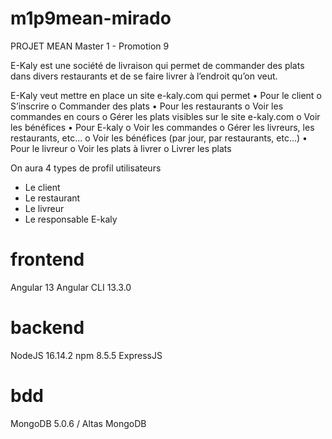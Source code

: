 # m1p9mean-mirado

PROJET MEAN Master 1 - Promotion 9

E-Kaly est une société de livraison qui permet de commander des plats dans divers restaurants et de
se faire livrer à l’endroit qu’on veut.

E-Kaly veut mettre en place un site e-kaly.com qui permet
• Pour le client
    o S’inscrire
    o Commander des plats
• Pour les restaurants
    o Voir les commandes en cours
    o Gérer les plats visibles sur le site e-kaly.com
    o Voir les bénéfices
• Pour E-kaly
    o Voir les commandes
    o Gérer les livreurs, les restaurants, etc…
    o Voir les bénéfices (par jour, par restaurants, etc…)
• Pour le livreur
    o Voir les plats à livrer
    o Livrer les plats

On aura 4 types de profil utilisateurs
- Le client
- Le restaurant
- Le livreur
- Le responsable E-kaly

# frontend

Angular 13
Angular CLI 13.3.0

# backend

NodeJS 16.14.2
npm 8.5.5
ExpressJS

# bdd

MongoDB 5.0.6 / Altas MongoDB
